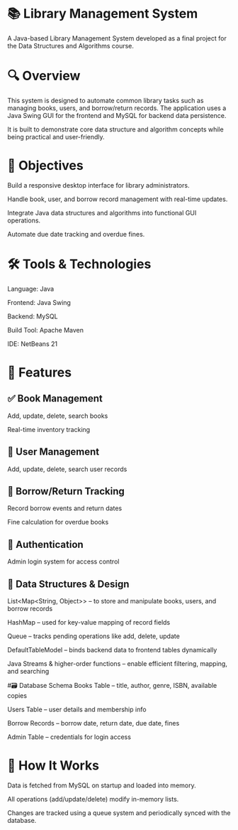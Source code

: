 # 📚 Library Management System
A Java-based Library Management System developed as a final project for the Data Structures and Algorithms course.

# 🔍 Overview
This system is designed to automate common library tasks such as managing books, users, and borrow/return records. The application uses a Java Swing GUI for the frontend and MySQL for backend data persistence.

It is built to demonstrate core data structure and algorithm concepts while being practical and user-friendly.

# 🎯 Objectives
Build a responsive desktop interface for library administrators.

Handle book, user, and borrow record management with real-time updates.

Integrate Java data structures and algorithms into functional GUI operations.

Automate due date tracking and overdue fines.

# 🛠️ Tools & Technologies
Language: Java

Frontend: Java Swing

Backend: MySQL

Build Tool: Apache Maven

IDE: NetBeans 21

# 🧩 Features
## ✅ Book Management
Add, update, delete, search books

Real-time inventory tracking

## 👤 User Management
Add, update, delete, search user records

## 🔁 Borrow/Return Tracking
Record borrow events and return dates

Fine calculation for overdue books

## 🔐 Authentication
Admin login system for access control

## 🧠 Data Structures & Design
List<Map<String, Object>> – to store and manipulate books, users, and borrow records

HashMap – used for key-value mapping of record fields

Queue – tracks pending operations like add, delete, update

DefaultTableModel – binds backend data to frontend tables dynamically

Java Streams & higher-order functions – enable efficient filtering, mapping, and searching

#🗃️ Database Schema
Books Table – title, author, genre, ISBN, available copies

Users Table – user details and membership info

Borrow Records – borrow date, return date, due date, fines

Admin Table – credentials for login access

# 🚀 How It Works
Data is fetched from MySQL on startup and loaded into memory.

All operations (add/update/delete) modify in-memory lists.

Changes are tracked using a queue system and periodically synced with the database.
